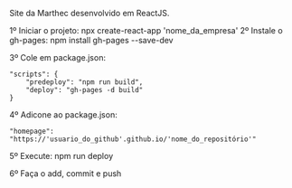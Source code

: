 Site da Marthec desenvolvido em ReactJS.

1º Iniciar o projeto: npx create-react-app 'nome_da_empresa'
2º Instale o gh-pages: npm install gh-pages --save-dev

3º Cole em package.json:

    "scripts": {
        "predeploy": "npm run build",
        "deploy": "gh-pages -d build"
    }

4º Adicone ao package.json:

    "homepage": "https://'usuario_do_github'.github.io/'nome_do_repositório'"

5º Execute: npm run deploy

6º Faça o add, commit e push

